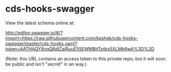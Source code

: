 # cds-hooks-swagger

View the latest schema online at:

http://editor.swagger.io/#/?import=https://raw.githubusercontent.com/kpshek/cds-hooks-swagger/master/cds-hooks.yaml?token=AATHAQY8vqQ6dIZajRuuE55EWMBitTptks5XLMk6wA%3D%3D

(Note: this URL contains an access token to this private repo; but it will soon be public and isn't "secret" in an way.)
